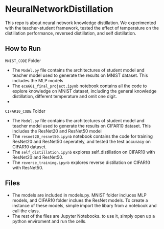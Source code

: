 # NeuralNetworkDistillation
This repo is about neural network knowledge distillation. We experimented with the teacher-student framework, tested the effect of temperature on the distillation performance, reversed distillation, and self distillation.

## How to Run

`MNIST_CODE` Folder

- The `Model.py` file contains the architectures of student model and teacher model used to generate the results on MNIST dataset. This includes the MLP models
- The `ece661_final_project.ipynb` notebook contains all the code to explore knowledge on MNIST dataset, including the general knowledge distillation, different temperature and omit one digit.
- 
`CIFAR10_CODE` Folder

- The `Model.py` file contains the architectures of student model and teacher model used to generate the results on CIFAR10 dataset. This includes the ResNet20 and ResNet50 model
- The `resnet20_resnet50.ipynb` notebook contains the code for training ResNet20 and ResNet50 seperately, and tested the test accuracy on CIFAR10 dataset.
- The `self_distillation.ipynb` explores self_distillation on CIFAR10 with ResNet20 and ResNet50.
- The `reverse_training.ipynb` explores reverse distillation on CIFAR10 with ResNet50.

## Files
- The models are included in models.py. MNIST folder incluces MLP models, and CIFAR10 folder inclues the ResNet models. To create a instance of these models, simple import the libary from a notebook and call the class.
- The rest of the files are Jupyter Notebooks. to use it, simply open up a python enviroment and run the cells.
